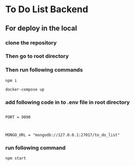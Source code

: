 # To Do List Backend

## For deploy in the local

### clone the repository

### Then go to root directory

### Then run following commands

`npm i`

`docker-compose up`

### add following code in to .env file in root directory

<code>
PORT = 9090 <br>

MONGO_URL = "mongodb://127.0.0.1:27017/to_do_list"
</code>

### run following command

`npm start`

